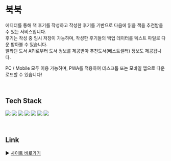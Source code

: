 # 북북

에디터를 통해 책 후기를 작성하고 작성한 후기를 기반으로 다음에 읽을 책을 추천받을 수 있는 서비스입니다. <br/>
후기는 작성 중 임시 저장이 가능하며, 작성한 후기들의 백업 데이터를 텍스트 파일로 다운 받아볼 수 있습니다. <br/>
알라딘 도서 API로부터 도서 정보를 제공받아 추천도서(베스트셀러) 정보도 제공됩니다.

PC / Mobile 모두 이용 가능하며, PWA를 적용하여 데스크톱 또는 모바일 앱으로 다운로드할 수 있습니다!

<br/>

## Tech Stack

<img src="https://img.shields.io/badge/Nextjs-000000?style=for-the-badge&logo=nextdotjs&logoColor=white"> <img src="https://img.shields.io/badge/Typescript-3178C6?style=for-the-badge&logo=Typescript&logoColor=white"> <img src="https://img.shields.io/badge/zustand-%2320232a.svg?style=for-the-badge&logo=react&logoColor=%2361DAFB"> <img src="https://img.shields.io/badge/-React%20Query-FF4154?style=for-the-badge&logo=react%20query&logoColor=white">
<img src="https://img.shields.io/badge/Sass(Scss)-CC6699?style=for-the-badge&logo=Sass&logoColor=white"> <img src="https://img.shields.io/badge/Jest-C21325?style=for-the-badge&logo=Jest&logoColor=white"> <img src="https://img.shields.io/badge/-TestingLibrary-%23E33332?style=for-the-badge&logo=testing-library&logoColor=white">

<br/>

## Link
▶️ [사이트 바로가기](https://bookbook-phi.vercel.app/)
